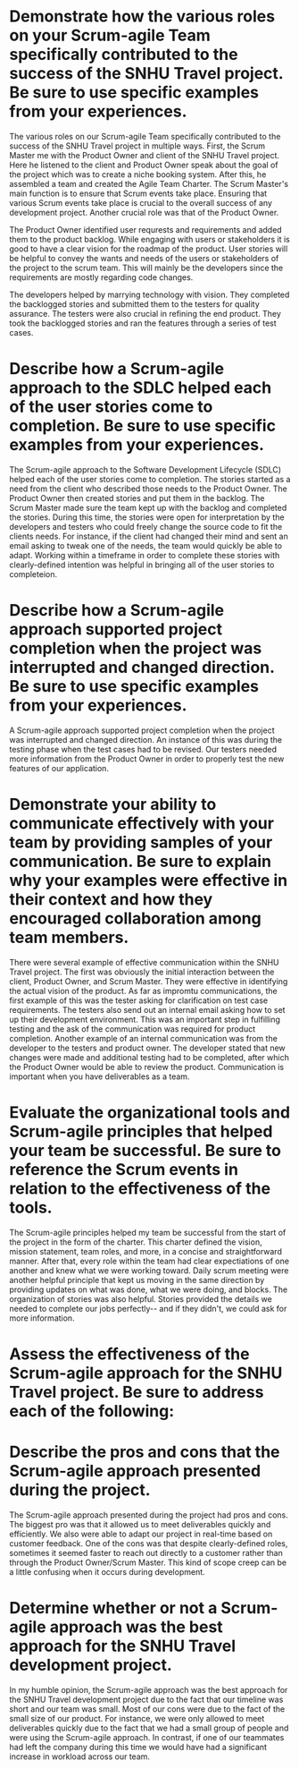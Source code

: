 # Demonstrate how the various roles on your Scrum-agile Team specifically contributed to the success of the SNHU Travel project. Be sure to use specific examples from your experiences.
The various roles on our Scrum-agile Team specifically contributed to the success of the SNHU Travel project in multiple ways.  First, the Scrum Master me with the Product Owner and client of the SNHU Travel project.  Here he listened to the client and Product Owner speak about the goal of the project which was to create a niche booking system.  After this, he assembled a team and created the Agile Team Charter.  The Scrum Master's main function is to ensure that Scrum events take place.  Ensuring that various Scrum events take place is crucial to the overall success of any development project.  Another crucial role was that of the Product Owner.

The Product Owner identified user requrests and requirements and added them to the product backlog.  While engaging with users or stakeholders it is good to have a clear vision for the roadmap of the product.  User stories will be helpful to convey the wants and needs of the users or stakeholders of the project to the scrum team. This will mainly be the developers since the requirements are mostly regarding code changes.

The developers helped by marrying technology with vision.  They completed the backlogged stories and submitted them to the testers for quality assurance.  The testers were also crucial in refining the end product.  They took the backlogged stories and ran the features through a series of test cases.

# Describe how a Scrum-agile approach to the SDLC helped each of the user stories come to completion. Be sure to use specific examples from your experiences.
The Scrum-agile approach to the Software Development Lifecycle (SDLC) helped each of the user stories come to completion.  The stories started as a need from the client who described those needs to the Product Owner.  The Product Owner then created stories and put them in the backlog.  The Scrum Master made sure the team kept up with the backlog and completed the stories.  During this time, the stories were open for interpretation by the developers and testers who could freely change the source code to fit the clients needs.  For instance, if the client had changed their mind and sent an email asking to tweak one of the needs, the team would quickly be able to adapt.  Working within a timeframe in order to complete these stories with clearly-defined intention was helpful in bringing all of the user stories to completeion.

# Describe how a Scrum-agile approach supported project completion when the project was interrupted and changed direction. Be sure to use specific examples from your experiences.
A Scrum-agile approach supported project completion when the project was interrupted and changed direction.  An instance of this was during the testing phase when the test cases had to be revised.  Our testers needed more information from the Product Owner in order to properly test the new features of our application.  

# Demonstrate your ability to communicate effectively with your team by providing samples of your communication. Be sure to explain why your examples were effective in their context and how they encouraged collaboration among team members.
There were several example of effective communication within the SNHU Travel project.  The first was obviously the initial interaction between the client, Product Owner, and Scrum Master.  They were effective in identifying the actual vision of the product.  As far as impromtu communications, the first example of this was the tester asking for clarification on test case requirements.  The testers also send out an internal email asking how to set up their development environment.  This was an important step in fulfilling testing and the ask of the communication was required for product completion.  Another example of an internal communication was from the developer to the testers and product owner.  The developer stated that new changes were made and additional testing had to be completed, after which the Product Owner would be able to review the product.  Communication is important when you have deliverables as a team.

# Evaluate the organizational tools and Scrum-agile principles that helped your team be successful. Be sure to reference the Scrum events in relation to the effectiveness of the tools.
The Scrum-agile principles helped my team be successful from the start of the project in the form of the charter.  This charter defined the vision, mission statement, team roles, and more, in a concise and straightforward manner.  After that, every role within the team had clear expectiations of one another and knew what we were working toward.  Daily scrum meeting were another helpful principle that kept us moving in the same direction by providing updates on what was done, what we were doing, and blocks.  The organization of stories was also helpful.  Stories provided the details we needed to complete our jobs perfectly-- and if they didn't, we could ask for more information.

# Assess the effectiveness of the Scrum-agile approach for the SNHU Travel project. Be sure to address each of the following:
# Describe the pros and cons that the Scrum-agile approach presented during the project.
The Scrum-agile approach presented during the project had pros and cons.  The biggest pro was that it allowed us to meet deliverables quickly and efficiently.  We also were able to adapt our project in real-time based on customer feedback.  One of the cons was that despite clearly-defined roles, sometimes it seemed faster to reach out directly to a customer rather than through the Product Owner/Scrum Master.  This kind of scope creep can be a little confusing when it occurs during development.

# Determine whether or not a Scrum-agile approach was the best approach for the SNHU Travel development project.
In my humble opinion, the Scrum-agile approach was the best approach for the SNHU Travel development project due to the fact that our timeline was short and our team was small.  Most of our cons were due to the fact of the small size of our product.  For instance, we were only allowed to meet deliverables quickly due to the fact that we had a small group of people and were using the Scrum-agile approach.  In contrast, if one of our teammates had left the company during this time we would have had a significant increase in workload across our team.
